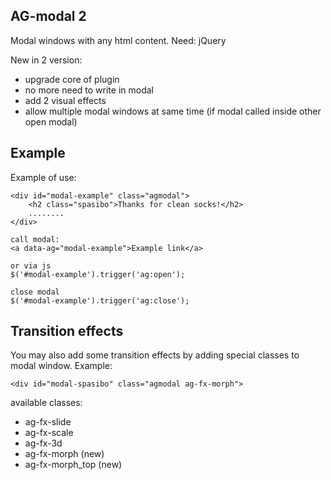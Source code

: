 AG-modal 2
---
Modal windows with any html content.
Need: jQuery

New in 2 version:
* upgrade core of plugin
* no more need to write <a class="close-agmodal"></a> in modal
* add 2 visual effects
* allow multiple modal windows at same time (if modal called inside other open modal)

Example
------
Example of use:

```
<div id="modal-example" class="agmodal">
	<h2 class="spasibo">Thanks for clean socks!</h2>
	........
</div>

call modal:
<a data-ag="modal-example">Example link</a>

or via js
$('#modal-example').trigger('ag:open');

close modal
$('#modal-example').trigger('ag:close');
```


Transition effects
------
You may also add some transition effects by adding special classes to modal window.
Example:
```
<div id="modal-spasibo" class="agmodal ag-fx-morph">
```

available classes:
* ag-fx-slide
* ag-fx-scale
* ag-fx-3d
* ag-fx-morph (new)
* ag-fx-morph_top (new)

